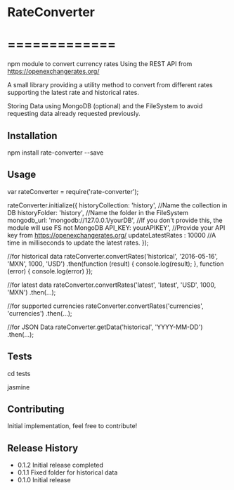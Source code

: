 # RateConverter
# =============

npm module to convert currency rates 
Using the REST API from https://openexchangerates.org/

A small library providing a utility method to convert from different rates
supporting the latest rate and historical rates.

Storing Data using MongoDB (optional) and the FileSystem
to avoid requesting data already requested previously.


## Installation

  npm install rate-converter --save

## Usage

var rateConverter = require('rate-converter');

rateConverter.initialize({
    historyCollection: 'history', 				//Name the collection in DB
	historyFolder: 'history',					//Name the folder in the FileSystem
	mongodb_url: 'mongodb://127.0.0.1/yourDB',	//If you don't provide this, the module will use FS not MongoDB
	API_KEY: yourAPIKEY',						//Provide your API key from https://openexchangerates.org/
	updateLatestRates : 10000					//A time in milliseconds to update the latest rates.
	});

//for historical data
  rateConverter.convertRates('historical', '2016-05-16', 'MXN', 1000, 'USD')
  .then(function (result) {
     console.log(result);
    }, function (error) {
       console.log(error)
    });
        
//for latest data
rateConverter.convertRates('latest', 'latest', 'USD', 1000, 'MXN')
    .then(...);
        
//for supported currencies 
rateConverter.convertRates('currencies', 'currencies')
    .then(...);

//for JSON Data
rateConverter.getData('historical', 'YYYY-MM-DD')
    .then(...);

## Tests

  cd tests
  
  jasmine

## Contributing

Initial implementation, feel free to contribute!

## Release History

* 0.1.2 Initial release completed
* 0.1.1 Fixed folder for historical data
* 0.1.0 Initial release